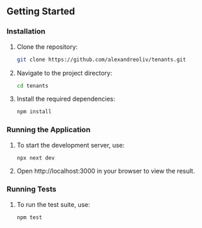 ## Getting Started

### Installation
1. Clone the repository:
   ```bash
   git clone https://github.com/alexandreoliv/tenants.git
2. Navigate to the project directory:
    ```bash
    cd tenants
3. Install the required dependencies:
    ```bash
    npm install

### Running the Application
1. To start the development server, use:
    ```bash
    npx next dev
2. Open http://localhost:3000 in your browser to view the result.

### Running Tests
1. To run the test suite, use:
    ```bash
    npm test
